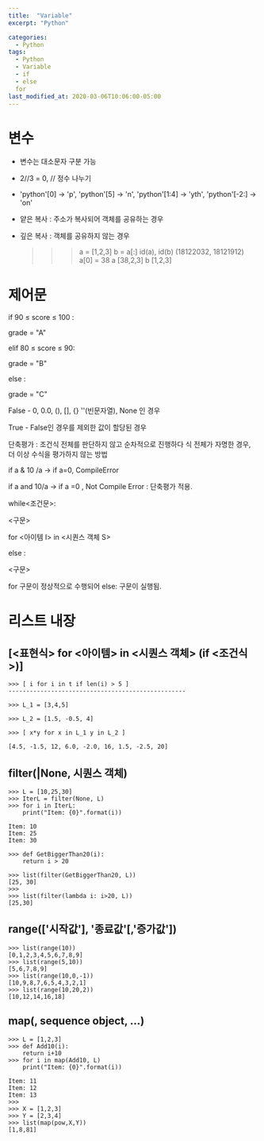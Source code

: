 ```yaml
---
title:  "Variable"
excerpt: "Python"

categories:
  - Python
tags:
  - Python
  - Variable
  - if
  - else
  for
last_modified_at: 2020-03-06T10:06:00-05:00
---
```


# 변수

- 변수는 대소문자 구분 가능
- 2//3 = 0, // 정수 나누기
- 'python'[0] → 'p', 'python'[5] → 'n', 'python'[1:4] → 'yth', 'python'[-2:] → 'on'
- 얕은 복사 : 주소가 복사되어 객체를 공유하는 경우
- 깊은 복사 : 객체를 공유하지 않는 경우

    >>> a = [1,2,3]
    >>> b = a[:]
    >>> id(a), id(b)
    (18122032, 18121912)
    >>> a[0] = 38
    >>> a
    [38,2,3]
    >>> b
    [1,2,3]

# 제어문

if 90 ≤ score ≤ 100 :

grade = "A"

elif 80 ≤ score ≤ 90:

grade = "B"

else :

grade = "C"

False - 0, 0.0, (), [], {} ''(빈문자열), None 인 경우

True - False인 경우를 제외한 값이 할당된 경우

단축평가 : 조건식 전체를 판단하지 않고 순차적으로 진행하다 식 전체가 자명한 경우, 더 이상 수식을 평가하지 않는 방법

if a & 10 /a  → if a=0, CompileError

if a and 10/a → if a =0 , Not Compile Error : 단축평가 적용.

while<조건문>:

<구문>

for <아이템 I> in <시퀀스 객체 S>

else :

<구문>

for 구문이 정상적으로 수행되어 else: 구문이 실행됨.

# 리스트 내장

## [<표현식> for <아이템> in <시퀀스 객체> (if <조건식>)]

    >>> [ i for i in t if len(i) > 5 ]
    --------------------------------------------------
    
    >>> L_1 = [3,4,5]
    
    >>> L_2 = [1.5, -0.5, 4]
    
    >>> [ x*y for x in L_1 y in L_2 ]
    
    [4.5, -1.5, 12, 6.0, -2.0, 16, 1.5, -2.5, 20]

## filter(<function>|None, 시퀀스 객체)

    >>> L = [10,25,30]
    >>> IterL = filter(None, L)
    >>> for i in IterL:
    	print("Item: {0}".format(i))
    
    Item: 10
    Item: 25
    Item: 30
    
    >>> def GetBiggerThan20(i):
    	return i > 20
    
    >>> list(filter(GetBiggerThan20, L))
    [25, 30]
    >>>
    >>> list(filter(lambda i: i>20, L))
    [25,30]

## range(['시작값'], '종료값'[,'증가값'])

    >>> list(range(10))
    [0,1,2,3,4,5,6,7,8,9]
    >>> list(range(5,10))
    [5,6,7,8,9]
    >>> list(range(10,0,-1))
    [10,9,8,7,6,5,4,3,2,1]
    >>> list(range(10,20,2))
    [10,12,14,16,18]

## map(<function>, sequence object, ...)

    >>> L = [1,2,3]
    >>> def Add10(i):
    	return i+10
    >>> for i in map(Add10, L)
    	print("Item: {0}".format(i))
    
    Item: 11
    Item: 12
    Item: 13
    >>>
    >>> X = [1,2,3]
    >>> Y = [2,3,4]
    >>> list(map(pow,X,Y))
    [1,8,81]